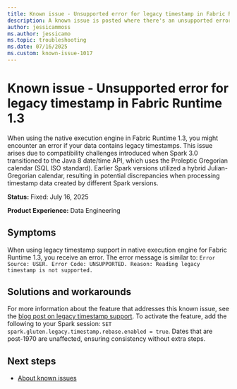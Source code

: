 ```yaml
---
title: Known issue - Unsupported error for legacy timestamp in Fabric Runtime 1.3
description: A known issue is posted where there's an unsupported error for legacy timestamp in Fabric Runtime 1.3.
author: jessicammoss
ms.author: jessicamo
ms.topic: troubleshooting  
ms.date: 07/16/2025
ms.custom: known-issue-1017
---
```


# Known issue - Unsupported error for legacy timestamp in Fabric Runtime 1.3

When using the native execution engine in Fabric Runtime 1.3, you might encounter an error if your data contains legacy timestamps. This issue arises due to compatibility challenges introduced when Spark 3.0 transitioned to the Java 8 date/time API, which uses the Proleptic Gregorian calendar (SQL ISO standard). Earlier Spark versions utilized a hybrid Julian-Gregorian calendar, resulting in potential discrepancies when processing timestamp data created by different Spark versions.

**Status:** Fixed: July 16, 2025

**Product Experience:** Data Engineering

## Symptoms

When using legacy timestamp support in native execution engine for Fabric Runtime 1.3, you receive an error. The error message is similar to: `Error Source: USER. Error Code: UNSUPPORTED. Reason: Reading legacy timestamp is not supported.`

## Solutions and workarounds

For more information about the feature that addresses this known issue, see the [blog post on legacy timestamp support](https://blog.fabric.microsoft.com/blog/legacy-timestamp-support-in-native-execution-engine-for-fabric-runtime-1-3). To activate the feature, add the following to your Spark session: `SET spark.gluten.legacy.timestamp.rebase.enabled = true`. Dates that are post-1970 are unaffected, ensuring consistency without extra steps.

## Next steps

- [About known issues](https://support.fabric.microsoft.com/known-issues)
